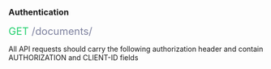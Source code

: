 ### Authentication

<span style="color: #22CF6D;font-size: 20px">GET</span><span style="color: #7D819E;font-size: 20px"> /documents/</span>

All API requests should carry the following authorization header and contain AUTHORIZATION and CLIENT-ID fields

